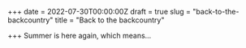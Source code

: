 +++
date = 2022-07-30T00:00:00Z
draft = true
slug = "back-to-the-backcountry"
title = "Back to the backcountry"

+++
Summer is here again, which means...